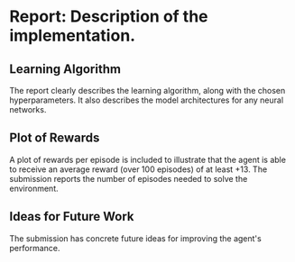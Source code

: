 # Report: Description of the implementation.

## Learning Algorithm

The report clearly describes the learning algorithm, along with the chosen hyperparameters. It also describes the model architectures for any neural networks.

## Plot of Rewards

A plot of rewards per episode is included to illustrate that the agent is able to receive an average reward (over 100 episodes) of at least +13. The submission reports the number of episodes needed to solve the environment.

## Ideas for Future Work

The submission has concrete future ideas for improving the agent's performance.
